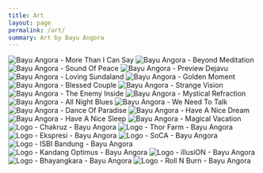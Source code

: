 ```yaml
---
title: Art
layout: page
permalink: /art/
summary: Art by Bayu Angora
---
```


<section class="box">
<h2 class="center" hidden>Bayu Angora</h2>
<h3 class="center" hidden>Art by Bayu Angora</h3>
<div class="gallery">
<img class="big" tabindex="0"
alt="Bayu Angora - More Than I Can Say"
src="https://id.imgix.net/art/more-than-i-can-say.webp">
<img class="half" tabindex="0"
alt="Bayu Angora - Beyond Meditation"
src="https://id.imgix.net/art/beyond-meditation.webp">
<img class="half" tabindex="0"
alt="Bayu Angora - Sound Of Peace"
src="https://id.imgix.net/art/sound-of-peace.webp">
<img class="half" tabindex="0"
alt="Bayu Angora - Preview Dejavu"
src="https://id.imgix.net/art/preview-dejavu.webp">
<img class="half" tabindex="0"
alt="Bayu Angora - Loving Sundaland"
src="https://id.imgix.net/art/loving-sundaland.webp">
<img class="half" tabindex="0"
alt="Bayu Angora - Golden Moment"
src="https://id.imgix.net/art/golden-moment.webp">
<img class="half" tabindex="0"
alt="Bayu Angora - Blessed Couple"
src="https://id.imgix.net/art/blessed-couple.webp">
<img class="big" tabindex="0"
alt="Bayu Angora - Strange Vision"
src="https://id.imgix.net/art/strange-vision.webp">
</div>
</section>

<section class="box">
<h2 class="center" hidden>Bayu Angora</h2>
<h3 class="center" hidden>Art by Bayu Angora</h3>
<div class="gallery">
<img class="big" tabindex="0"
alt="Bayu Angora - The Enemy Inside"
src="https://id.imgix.net/art/the-enemy-inside.webp">
<img class="half" tabindex="0"
alt="Bayu Angora - Mystical Refraction"
src="https://id.imgix.net/art/mystical-refraction.webp">
<img class="half" tabindex="0"
alt="Bayu Angora - All Night Blues"
src="https://id.imgix.net/art/all-night-blues.webp">
<img class="half" tabindex="0"
alt="Bayu Angora - We Need To Talk"
src="https://id.imgix.net/art/we-need-to-talk.webp">
<img class="half" tabindex="0"
alt="Bayu Angora - Dance Of Paradise"
src="https://id.imgix.net/art/dance-of-paradise.webp">
<img class="half" tabindex="0"
alt="Bayu Angora - Have A Nice Dream"
src="https://id.imgix.net/art/have-a-nice-dream.webp">
<img class="half" tabindex="0"
alt="Bayu Angora - Have A Nice Sleep"
src="https://id.imgix.net/art/have-a-nice-sleep.webp">
<img class="big" tabindex="0"
alt="Bayu Angora - Magical Vacation"
src="https://id.imgix.net/art/magical-vacation.webp">
</div>
</section>

<section class="box">
<h2 class="center" hidden>Bayu Angora</h2>
<h3 class="center" hidden>Art by Bayu Angora</h3>
<div class="gallery">
<img class="small" tabindex="0"
alt="Logo - Chakruz - Bayu Angora"
src="https://id.imgix.net/logo/chakruz.webp">
<img class="small" tabindex="0"
alt="Logo - Thor Farm - Bayu Angora"
src="https://id.imgix.net/logo/thor-farm.webp">
<img class="small" tabindex="0"
alt="Logo - Ekspresi - Bayu Angora"
src="https://id.imgix.net/logo/ekspresi.webp">
<img class="small" tabindex="0"
alt="Logo - SoCA - Bayu Angora"
src="https://id.imgix.net/logo/soca.webp">
<img class="small" tabindex="0"
alt="Logo - ISBI Bandung - Bayu Angora"
src="https://id.imgix.net/logo/isbi-bandung.webp">
<img class="small" tabindex="0"
alt="Logo - Kandang Optimus - Bayu Angora"
src="https://id.imgix.net/logo/kandang-optimus.webp">
<img class="small" tabindex="0"
alt="Logo - illusiON - Bayu Angora"
src="https://id.imgix.net/logo/illusion.webp">
<img class="small" tabindex="0"
alt="Logo - Bhayangkara - Bayu Angora"
src="https://id.imgix.net/logo/bhayangkara.webp">
<img class="small" tabindex="0"
alt="Logo - Roll N Burn - Bayu Angora"
src="https://id.imgix.net/logo/roll-n-burn.webp">
</div>
</section>
